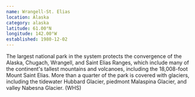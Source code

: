 ```yaml
---
name: Wrangell-St. Elias
location: Alaska
category: alaska
latitude: 61.00°N
longitude: 142.00°W
established: 1980-12-02
---
```


The largest national park in the system protects the convergence of the Alaska, Chugach, Wrangell, and Saint Elias Ranges, which include many of the continent's tallest mountains and volcanoes, including the 18,008-foot Mount Saint Elias. More than a quarter of the park is covered with glaciers, including the tidewater Hubbard Glacier, piedmont Malaspina Glacier, and valley Nabesna Glacier. (WHS)
